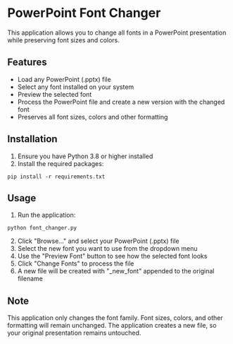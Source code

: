 # PowerPoint Font Changer

This application allows you to change all fonts in a PowerPoint presentation while preserving font sizes and colors.

## Features

- Load any PowerPoint (.pptx) file
- Select any font installed on your system
- Preview the selected font
- Process the PowerPoint file and create a new version with the changed font
- Preserves all font sizes, colors and other formatting

## Installation

1. Ensure you have Python 3.8 or higher installed
2. Install the required packages:

```
pip install -r requirements.txt
```

## Usage

1. Run the application:

```
python font_changer.py
```

2. Click "Browse..." and select your PowerPoint (.pptx) file
3. Select the new font you want to use from the dropdown menu
4. Use the "Preview Font" button to see how the selected font looks
5. Click "Change Fonts" to process the file
6. A new file will be created with "\_new_font" appended to the original filename

## Note

This application only changes the font family. Font sizes, colors, and other formatting will remain unchanged. The application creates a new file, so your original presentation remains untouched.
